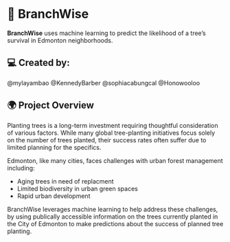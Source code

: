 # 🌳 BranchWise

**BranchWise** uses machine learning to predict the likelihood of a tree’s survival in Edmonton neighborhoods.

## 💻 Created by:
@mylayambao @KennedyBarber @sophiacabungcal @Honowooloo

## 🌍 Project Overview

Planting trees is a long-term investment requiring thoughtful consideration of various factors. While many global tree-planting initiatives focus solely on the number of trees planted, their success rates often suffer due to limited planning for the specifics.

Edmonton, like many cities, faces challenges with urban forest management including:
- Aging trees in need of replacment
- Limited biodiversity in urban green spaces
- Rapid urban development

BranchWise leverages machine learning to help address these challenges, by using publically accessible information on the trees currently planted in the City of Edmonton to make predictions about the success of planned tree planting. 


